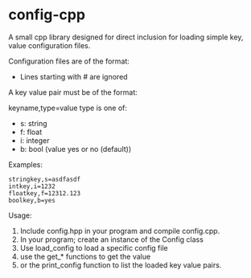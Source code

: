 config-cpp
==========

A small cpp library designed for direct inclusion for loading simple key, value configuration files.

Configuration files are of the format: 

* Lines starting with # are ignored

A key value pair must be of the format:

keyname,type=value
type is one of:
 - s: string
 - f: float
 - i: integer
 - b: bool (value yes or no (default))

Examples:
```
stringkey,s=asdfasdf
intkey,i=1232
floatkey,f=12312.123
boolkey,b=yes
```

Usage:

1. Include config.hpp in your program and compile config.cpp.
2. In your program; create an instance of the Config class
3. Use load_config to load a specific config file
4. use the get_* functions to get the value
5. or the print_config function to list the loaded key value pairs.
